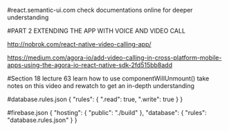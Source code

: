 #react.semantic-ui.com
check documentations online for deeper understanding

#PART 2 EXTENDING THE APP WITH VOICE AND VIDEO CALL

http://nobrok.com/react-native-video-calling-app/

https://medium.com/agora-io/add-video-calling-in-cross-platform-mobile-apps-using-the-agora-io-react-native-sdk-2fd515bb8add

#Section 18 lecture 63
learn how to use componentWillUnmount() take notes on this video and rewatch to get an in-depth understanding

#database.rules.json
{
  "rules": {
    ".read": true,
    ".write": true
  }
}

#firebase.json
{
  "hosting": {
    "public": "./build"
  },
  "database": {
    "rules": "database.rules.json"
  }
}

